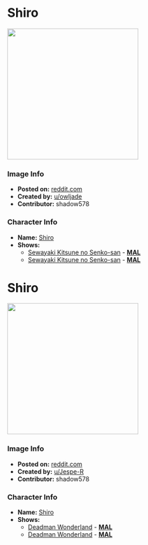 # Shiro

<img src="https://raw.githubusercontent.com/shadow578/Project-Padoru/master/Padoru/senko-san-shiro.png" height="300">

### Image Info
* **Posted on:**     [reddit.com](https://www.reddit.com/r/Padoru/comments/d0k128/shiro_padoru/)
* **Created by:**    [u/owljade](https://github.com/shadow578/Project-Padoru/blob/master/table-of-contents/creators/uowljade.md)
* **Contributor:**   shadow578

### Character Info
* **Name:**   [Shiro](https://myanimelist.net/character/167062)
* **Shows:**
  * [Sewayaki Kitsune no Senko-san](https://github.com/shadow578/Project-Padoru/blob/master/table-of-contents/shows/SewayakiKitsunenoSenkosan.md) - [__MAL__](https://myanimelist.net/anime/38759/Sewayaki_Kitsune_no_Senko-san)
  * [Sewayaki Kitsune no Senko-san](https://github.com/shadow578/Project-Padoru/blob/master/table-of-contents/shows/SewayakiKitsunenoSenkosan.md) - [__MAL__](https://myanimelist.net/manga/111276/Sewayaki_Kitsune_no_Senko-san)


# Shiro

<img src="https://raw.githubusercontent.com/shadow578/Project-Padoru/master/Padoru/U_Jespe-R/deadman-wonderland-shiro.png" height="300">

### Image Info
* **Posted on:**     [reddit.com](https://www.reddit.com/r/Padoru/comments/fxcruj/daily_padoru_99_shiro_deadman_wonderland/)
* **Created by:**    [u/Jespe-R](https://github.com/shadow578/Project-Padoru/blob/master/table-of-contents/creators/uJespeR.md)
* **Contributor:**   shadow578

### Character Info
* **Name:**   [Shiro](https://myanimelist.net/character/8631)
* **Shows:**
  * [Deadman Wonderland](https://github.com/shadow578/Project-Padoru/blob/master/table-of-contents/shows/DeadmanWonderland.md) - [__MAL__](https://myanimelist.net/anime/6880/Deadman_Wonderland)
  * [Deadman Wonderland](https://github.com/shadow578/Project-Padoru/blob/master/table-of-contents/shows/DeadmanWonderland.md) - [__MAL__](https://myanimelist.net/manga/3986/Deadman_Wonderland)


